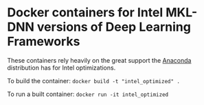 # Docker containers for Intel MKL-DNN versions of Deep Learning Frameworks

These containers rely heavily on the great support the [Anaconda](http://www.anaconda.com) distribution has for Intel optimizations.

To build the container:
`docker build -t "intel_optimized" .`

To run a built container:
`docker run -it intel_optimized`


